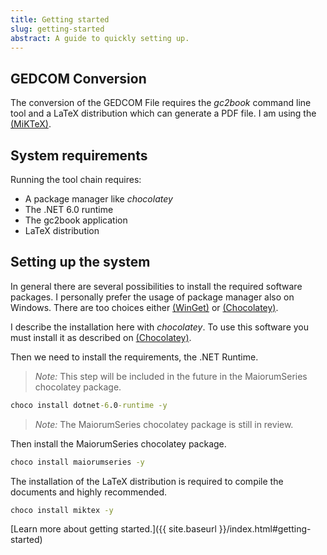 ```yaml
---
title: Getting started
slug: getting-started
abstract: A guide to quickly setting up.
---
```


## GEDCOM Conversion

The conversion of the GEDCOM File requires the *gc2book* command line tool and a LaTeX distribution which can generate a PDF file. I am using the [(MiKTeX)](references.html#MiKTeX).

## System requirements

Running the tool chain requires:

* A package manager like *chocolatey*
* The .NET 6.0 runtime
* The gc2book application
* LaTeX distribution

## Setting up the system

In general there are several possibilities to install the required software packages. I personally prefer the usage of package manager also on Windows. There are too choices either [(WinGet)](references.html#WinGet) or [(Chocolatey)](references.html#Chocolatey).

I describe the installation here with *chocolatey*. To use this software you must install it as described on [(Chocolatey)](references.html#Chocolatey).

Then we need to install the requirements, the .NET Runtime.

> *Note:* This step will be included in the future in the MaiorumSeries chocolatey package.

``` cmd
choco install dotnet-6.0-runtime -y
```

> *Note:* The MaiorumSeries chocolatey package is still in review.

Then install the MaiorumSeries chocolatey package.

``` cmd
choco install maiorumseries -y
```

The installation of the LaTeX distribution is required to compile the documents and highly recommended.

``` cmd
choco install miktex -y
```

[Learn more about getting started.]({{ site.baseurl }}/index.html#getting-started)

<!-- ---
```
This file is located at: {{ page.path }}
```
--- -->
